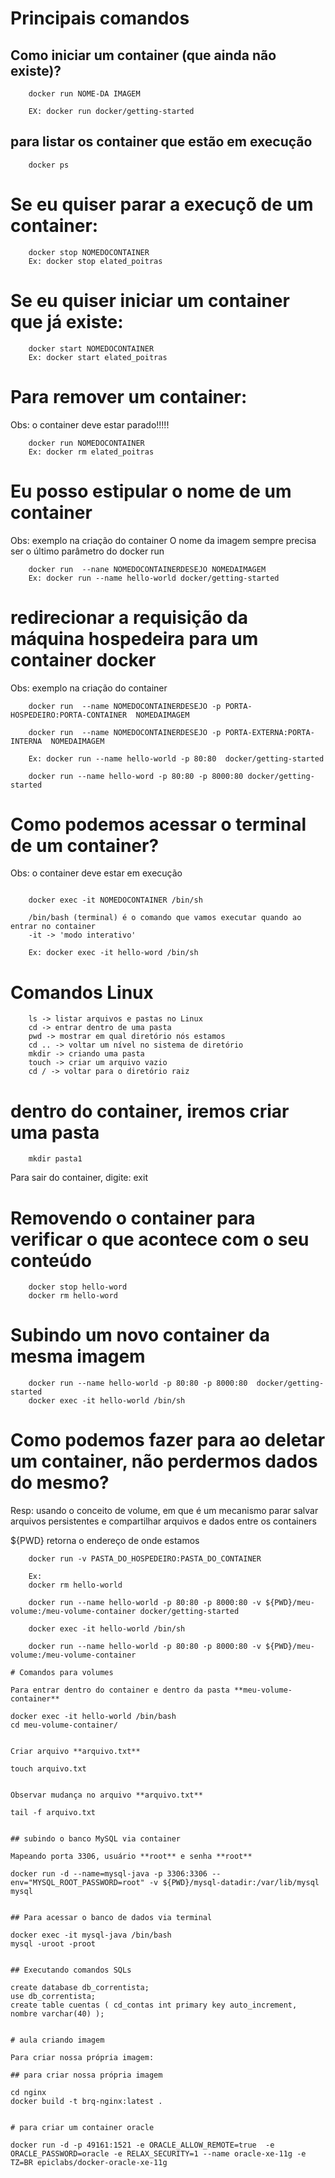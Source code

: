 # Principais comandos

## Como iniciar um container (que ainda não existe)?

```
    docker run NOME-DA IMAGEM

    EX: docker run docker/getting-started
```

## para listar os container que estão em execução

```
    docker ps
```

# Se eu quiser parar a execuçõ de um container:

```
    docker stop NOMEDOCONTAINER
    Ex: docker stop elated_poitras
```

# Se eu quiser iniciar um container que já existe:

```
    docker start NOMEDOCONTAINER
    Ex: docker start elated_poitras
```

# Para remover um container:

Obs: o container deve estar parado!!!!!

```
    docker run NOMEDOCONTAINER
    Ex: docker rm elated_poitras
```

# Eu posso estipular o nome de um container

Obs: exemplo na criação do container
O nome da imagem sempre precisa ser o último parâmetro do docker run

```
    docker run  --nane NOMEDOCONTAINERDESEJO NOMEDAIMAGEM
    Ex: docker run --name hello-world docker/getting-started
```

# redirecionar a requisição da máquina hospedeira para um container docker

Obs: exemplo na criação do container


```
    docker run  --name NOMEDOCONTAINERDESEJO -p PORTA-HOSPEDEIRO:PORTA-CONTAINER  NOMEDAIMAGEM

    docker run  --name NOMEDOCONTAINERDESEJO -p PORTA-EXTERNA:PORTA-INTERNA  NOMEDAIMAGEM

    Ex: docker run --name hello-world -p 80:80  docker/getting-started

    docker run --name hello-word -p 80:80 -p 8000:80 docker/getting-started
```

# Como podemos acessar o terminal de um container?

Obs: o container deve estar em execução

```

    docker exec -it NOMEDOCONTAINER /bin/sh

    /bin/bash (terminal) é o comando que vamos executar quando ao entrar no container 
    -it -> 'modo interativo'

    Ex: docker exec -it hello-word /bin/sh
```

# Comandos Linux

```
    ls -> listar arquivos e pastas no Linux
    cd -> entrar dentro de uma pasta
    pwd -> mostrar em qual diretório nós estamos 
    cd .. -> voltar um nível no sistema de diretório
    mkdir -> criando uma pasta 
    touch -> criar um arquivo vazio
    cd / -> voltar para o diretório raiz
```
# dentro do container, iremos criar uma pasta

```
    mkdir pasta1
```

Para sair do container, digite:         exit

# Removendo o container para verificar o que acontece com o seu conteúdo

```
    docker stop hello-word
    docker rm hello-word
```

# Subindo um novo container da mesma imagem

```
    docker run --name hello-world -p 80:80 -p 8000:80  docker/getting-started
    docker exec -it hello-world /bin/sh
```

# Como podemos fazer para ao deletar um container, não perdermos dados do mesmo?

Resp: usando o conceito de volume, em que é um mecanismo parar salvar arquivos persistentes e compartilhar arquivos e dados entre os containers

${PWD} retorna o endereço de onde estamos


```
    docker run -v PASTA_DO_HOSPEDEIRO:PASTA_DO_CONTAINER

    Ex: 
    docker rm hello-world
    
    docker run --name hello-world -p 80:80 -p 8000:80 -v ${PWD}/meu-volume:/meu-volume-container docker/getting-started

    docker exec -it hello-world /bin/sh

    docker run --name hello-world -p 80:80 -p 8000:80 -v ${PWD}/meu-volume:/meu-volume-container

# Comandos para volumes

Para entrar dentro do container e dentro da pasta **meu-volume-container**

```
    docker exec -it hello-world /bin/bash
    cd meu-volume-container/
```

Criar arquivo **arquivo.txt**

```
    touch arquivo.txt
```

Observar mudança no arquivo **arquivo.txt**

```
    tail -f arquivo.txt 
```

## subindo o banco MySQL via container

Mapeando porta 3306, usuário **root** e senha **root**

```
    docker run -d --name=mysql-java -p 3306:3306 --env="MYSQL_ROOT_PASSWORD=root" -v ${PWD}/mysql-datadir:/var/lib/mysql    mysql
```

## Para acessar o banco de dados via terminal

```
    docker exec -it mysql-java /bin/bash
    mysql -uroot -proot
```

## Executando comandos SQLs

```
    create database db_correntista;
    use db_correntista;
    create table cuentas ( cd_contas int primary key auto_increment, nombre varchar(40) );
```

# aula criando imagem

Para criar nossa própria imagem: 

## para criar nossa própria imagem

```
    cd nginx
    docker build -t brq-nginx:latest .
```

# para criar um container oracle

```
    docker run -d -p 49161:1521 -e ORACLE_ALLOW_REMOTE=true  -e ORACLE_PASSWORD=oracle -e RELAX_SECURITY=1 --name oracle-xe-11g -e TZ=BR epiclabs/docker-oracle-xe-11g
```